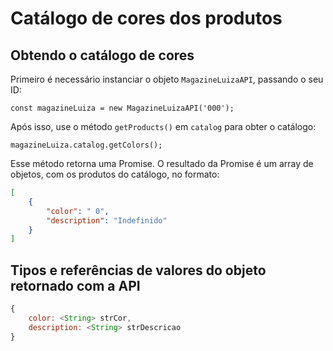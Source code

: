 # Catálogo de cores dos produtos

## Obtendo o catálogo de cores

Primeiro é necessário instanciar o objeto `MagazineLuizaAPI`, passando o seu ID:

```
const magazineLuiza = new MagazineLuizaAPI('000');
```

Após isso, use o método `getProducts()` em `catalog` para obter o catálogo:

```
magazineLuiza.catalog.getColors();
```

Esse método retorna uma Promise. O resultado da Promise é um array de objetos, com os produtos do catálogo, no formato:

```json
[
    {
        "color": " 0",
        "description": "Indefinido"
    }
]
```

## Tipos e referências de valores do objeto retornado com a API

```js
{
	color: <String> strCor,
	description: <String> strDescricao
}
```

